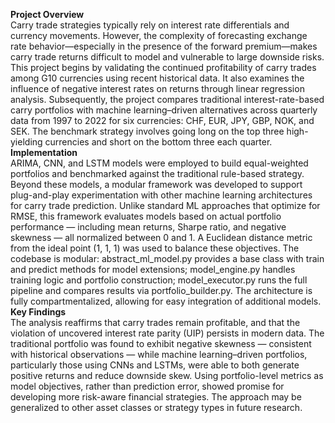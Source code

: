 **Project Overview**
<br/>
Carry trade strategies typically rely on interest rate differentials and currency movements. However, the complexity of forecasting exchange rate behavior—especially in the presence of the forward premium—makes carry trade returns difficult to model and vulnerable to large downside risks. This project begins by validating the continued profitability of carry trades among G10 currencies using recent historical data. It also examines the influence of negative interest rates on returns through linear regression analysis. Subsequently, the project compares traditional interest-rate-based carry portfolios with machine learning–driven alternatives across quarterly data from 1997 to 2022 for six currencies: CHF, EUR, JPY, GBP, NOK, and SEK. The benchmark strategy involves going long on the top three high-yielding currencies and short on the bottom three each quarter.<br/>
**Implementation**
<br/>
ARIMA, CNN, and LSTM models were employed to build equal-weighted portfolios and benchmarked against the traditional rule-based strategy. Beyond these models, a modular framework was developed to support plug-and-play experimentation with other machine learning architectures for carry trade prediction. Unlike standard ML approaches that optimize for RMSE, this framework evaluates models based on actual portfolio performance — including mean returns, Sharpe ratio, and negative skewness — all normalized between 0 and 1. A Euclidean distance metric from the ideal point (1, 1, 1) was used to balance these objectives. The codebase is modular: abstract_ml_model.py provides a base class with train and predict methods for model extensions; model_engine.py handles training logic and portfolio construction; model_executor.py runs the full pipeline and compares results via portfolio_builder.py. The architecture is fully compartmentalized, allowing for easy integration of additional models.<br/>
**Key Findings**
<br />
The analysis reaffirms that carry trades remain profitable, and that the violation of uncovered interest rate parity (UIP) persists in modern data. The traditional portfolio was found to exhibit negative skewness — consistent with historical observations — while machine learning–driven portfolios, particularly those using CNNs and LSTMs, were able to both generate positive returns and reduce downside skew. Using portfolio-level metrics as model objectives, rather than prediction error, showed promise for developing more risk-aware financial strategies. The approach may be generalized to other asset classes or strategy types in future research.
